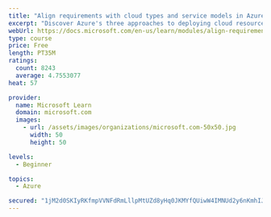 ```yaml
---
title: "Align requirements with cloud types and service models in Azure"
excerpt: "Discover Azure's three approaches to deploying cloud resources -- public, private, and hybrid -- and learn the difference each makes in your Azure services."
webUrl: https://docs.microsoft.com/en-us/learn/modules/align-requirements-in-azure/
type: course
price: Free
length: PT35M
ratings:
  count: 8243
  average: 4.7553077
heat: 57

provider:
  name: Microsoft Learn
  domain: microsoft.com
  images:
    - url: /assets/images/organizations/microsoft.com-50x50.jpg
      width: 50
      height: 50

levels:
  - Beginner

topics:
  - Azure

secured: "1jM2d0SKIyRKfmpVVNFdRmLllpMtUZd8yHq0JKMYfQUiwW4IMNUd2y6nKmhIJq04hDQCJrj3odJfxXOKnP5J9OOifipOOk2Lra0iwxA0TtL5+djjgsNcHU3slRjkfWgUNbyAX1BSVwAFvWSUqUA7RwKz5bSnIqK1xLAEuFhiSQM8+tjNr/PAjYw9v15tAM/EmTB7NZzMj7bpKZmPiFSRK9A5Tvd1py/30PNFfOIzUB05VCKGb9o3YQl14nspC8u6xwVwmsxoEo7b0NE3MRa2syvXBFCVpQMQIOOTbDMJRAiZnIJWp1APRx3iwL+YbMjsDyFP666i+sHmX55GhQ+I0iObMSdOQ52ywbJz632b1GPOMPPHWGNTYQJbaaN4CGYTu+d7tmygvTbC5tb9qOEFZyRLg2YcEaGfyKu9AQa6xVA=;YgN++D4zC2tYSOIuY6H1Mg=="
---
```



